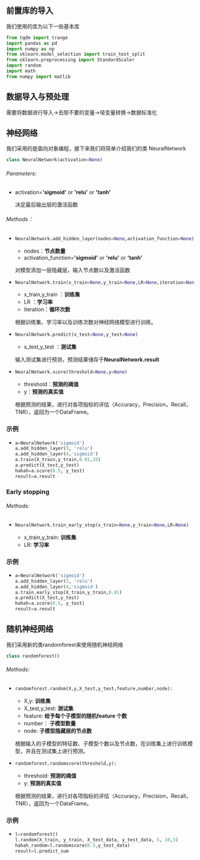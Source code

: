 ## 前置库的导入

我们使用的库为以下一些基本库

```python
from tqdm import trange
import pandas as pd
import numpy as np
from sklearn.model_selection import train_test_split
from sklearn.preprocessing import StandardScaler
import random
import math
from numpy import matlib
```

## 数据导入与预处理

需要将数据进行导入->去除不要的变量->哑变量转换->数据标准化

## 神经网络

我们采用的是面向对象编程，接下来我们将简单介绍我们的类 NeuralNetwork

```python
class NeuralNetwork(activation=None)
```

###### Parameters:

- activation=**'sigmoid'** or **'relu'** or **'tanh'**

  决定最后输出层的激活函数

###### Methods：

- ```python
  NeuralNetwork.add_hidden_layer(nodes=None,activation_function=None)
  ```

  - nodes：**节点数量**
  - activation_function=**'sigmoid'** or **'relu'** or **'tanh'**

  对模型添加一层隐藏层，输入节点数以及激活函数

- ```python
  NeuralNetwork.train(x_train=None,y_train=None,LR=None,iteration=None)
  ```

  - x_train,y_train ：**训练集**
  - LR ：**学习率**
  - iteration：**循环次数**

  根据训练集、学习率以及训练次数对神经网络模型进行训练。 

- ```python
  NeuralNetwork.predict(x_test=None,y_test=None)
  ```

  - x_test,y_test ：**测试集**

  输入测试集进行预测，预测结果储存于**NeuralNetwork.result**

- ```python
  NeuralNetwork.score(threshold=None,y=None)
  ```

  - threshold：**预测的阈值**
  - y：**预测的真实值**

  根据预测的结果，进行对各项指标的评估（Accuracy，Precision，Recall，TNR），返回为一个DataFrame。

### 示例

- ```python
  a=NeuralNetwork('sigmoid')
  a.add_hidden_layer(3, 'relu')
  a.add_hidden_layer(4,'sigmoid')
  a.train(X_train,y_train,0.01,10)
  a.predict(X_test,y_test)
  hahah=a.score(0.5, y_test)
  result=a.result
  ```

### Early stopping

###### Methods:

- ```python
  NeuralNetwork.train_early_stop(x_train=None,y_train=None,LR=None)
  ```

  - x_train,y_train: **训练集**
  - LR: **学习率**

### 示例

- ```python
  a=NeuralNetwork('sigmoid')
  a.add_hidden_layer(3, 'relu')
  a.add_hidden_layer(4,'sigmoid')
  a.train_early_stop(X_train,y_train,0.01)
  a.predict(X_test,y_test)
  hahah=a.score(0.5, y_test)
  result=a.result
  ```

## 随机神经网络

我们采用新的类randomforest来使用随机神经网络

```python
class randomforest()
```

###### Methods:

- ```python
  randomforest.random(X,y,X_test,y_test,feature,number,node):
  ```

  - X,y: **训练集**
  - X_test,y_test: **测试集**
  - feature: **给予每个子模型的随机feature 个数**
  - number： **子模型数量**
  - node: **子模型隐藏层的节点数**

  根据输入的子模型的特征数、子模型个数以及节点数，在训练集上进行训练模型，并且在测试集上进行预测。

- ```python
  randomforest.randomscore(threshold,y):
  ```

  - threshold: **预测的阈值**
  - y: **预测的真实值**

  根据预测的结果，进行对各项指标的评估（Accuracy，Precision，Recall，TNR），返回为一个DataFrame。

### 示例

- ```python
  l=randomforest()
  l.random(X_train, y_train, X_test_data, y_test_data, 5, 10,3)
  hahah_random=l.randomscore(0.5,y_test_data)
  result=l.predict_sum
  ```

